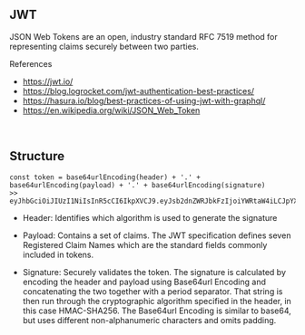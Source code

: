 ## JWT
JSON Web Tokens are an open, industry standard RFC 7519 method for representing claims securely between two parties.

References
- https://jwt.io/
- https://blog.logrocket.com/jwt-authentication-best-practices/
- https://hasura.io/blog/best-practices-of-using-jwt-with-graphql/
- https://en.wikipedia.org/wiki/JSON_Web_Token

<br/>

## Structure

```
const token = base64urlEncoding(header) + '.' + base64urlEncoding(payload) + '.' + base64urlEncoding(signature)
>> eyJhbGciOiJIUzI1NiIsInR5cCI6IkpXVCJ9.eyJsb2dnZWRJbkFzIjoiYWRtaW4iLCJpYXQiOjE0MjI3Nzk2Mzh9.gzSraSYS8EXBxLN_oWnFSRgCzcmJmMjLiuyu5CSpyHI
```

- Header: Identifies which algorithm is used to generate the signature

- Payload: Contains a set of claims. The JWT specification defines seven Registered Claim Names which are the standard fields commonly included in tokens.

- Signature: Securely validates the token. The signature is calculated by encoding the header and payload using Base64url Encoding and concatenating the two together with a period separator. That string is then run through the cryptographic algorithm specified in the header, in this case HMAC-SHA256. The Base64url Encoding is similar to base64, but uses different non-alphanumeric characters and omits padding.